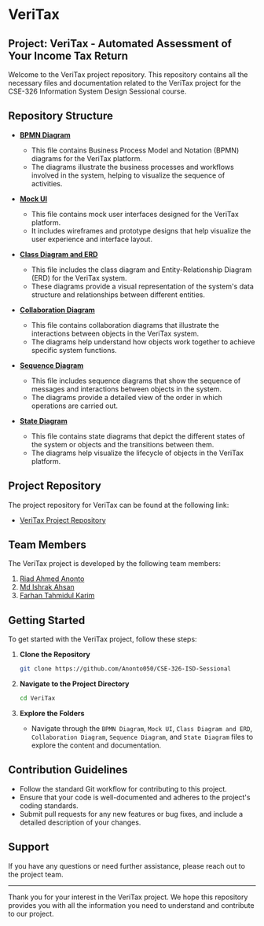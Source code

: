# VeriTax

## Project: VeriTax - Automated Assessment of Your Income Tax Return

Welcome to the VeriTax project repository. This repository contains all the necessary files and documentation related to the VeriTax project for the CSE-326 Information System Design Sessional course.

## Repository Structure

- **[BPMN Diagram](https://github.com/Anonto050/CSE-326-ISD-Sessional/blob/main/BPMN.svg)**
  - This file contains Business Process Model and Notation (BPMN) diagrams for the VeriTax platform.
  - The diagrams illustrate the business processes and workflows involved in the system, helping to visualize the sequence of activities.

- **[Mock UI](https://github.com/Anonto050/CSE-326-ISD-Sessional/blob/main/Group-3Mock-ui-1.pdf)**
  - This file contains mock user interfaces designed for the VeriTax platform.
  - It includes wireframes and prototype designs that help visualize the user experience and interface layout.

- **[Class Diagram and ERD](https://github.com/Anonto050/CSE-326-ISD-Sessional/blob/main/Class%20Diagram%20and%20ERD.pdf)**
  - This file includes the class diagram and Entity-Relationship Diagram (ERD) for the VeriTax system.
  - These diagrams provide a visual representation of the system's data structure and relationships between different entities.

- **[Collaboration Diagram](https://github.com/Anonto050/CSE-326-ISD-Sessional/blob/main/Collaboration%20Diagram.pdf)**
  - This file contains collaboration diagrams that illustrate the interactions between objects in the VeriTax system.
  - The diagrams help understand how objects work together to achieve specific system functions.

- **[Sequence Diagram](https://github.com/Anonto050/CSE-326-ISD-Sessional/blob/main/Sequence%20Diagram.pdf)**
  - This file includes sequence diagrams that show the sequence of messages and interactions between objects in the system.
  - The diagrams provide a detailed view of the order in which operations are carried out.

- **[State Diagram](https://github.com/Anonto050/CSE-326-ISD-Sessional/blob/main/State%20Diagram.pdf)**
  - This file contains state diagrams that depict the different states of the system or objects and the transitions between them.
  - The diagrams help visualize the lifecycle of objects in the VeriTax platform.


## Project Repository

The project repository for VeriTax can be found at the following link:
- [VeriTax Project Repository](#)

## Team Members

The VeriTax project is developed by the following team members:
1. [Riad Ahmed Anonto](https://github.com/Anonto050)
2. [Md Ishrak Ahsan](#)
3. [Farhan Tahmidul Karim](#)

## Getting Started

To get started with the VeriTax project, follow these steps:

1. **Clone the Repository**
   ```bash
   git clone https://github.com/Anonto050/CSE-326-ISD-Sessional
   ```

2. **Navigate to the Project Directory**
   ```bash
   cd VeriTax
   ```

3. **Explore the Folders**
   - Navigate through the `BPMN Diagram`, `Mock UI`, `Class Diagram and ERD`, `Collaboration Diagram`, `Sequence Diagram`, and `State Diagram` files to explore the content and documentation.

## Contribution Guidelines

- Follow the standard Git workflow for contributing to this project.
- Ensure that your code is well-documented and adheres to the project's coding standards.
- Submit pull requests for any new features or bug fixes, and include a detailed description of your changes.

## Support

If you have any questions or need further assistance, please reach out to the project team.

---

Thank you for your interest in the VeriTax project. We hope this repository provides you with all the information you need to understand and contribute to our project.
